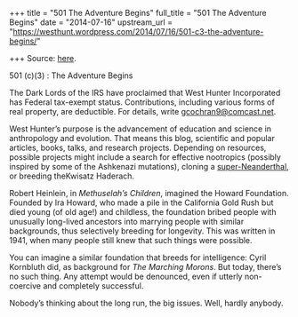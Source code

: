 +++
title = "501 The Adventure Begins"
full_title = "501 The Adventure Begins"
date = "2014-07-16"
upstream_url = "https://westhunt.wordpress.com/2014/07/16/501-c3-the-adventure-begins/"

+++
Source: [here](https://westhunt.wordpress.com/2014/07/16/501-c3-the-adventure-begins/).

501 (c)(3) :  The Adventure Begins

The Dark Lords of the IRS have proclaimed that West Hunter Incorporated
has Federal tax-exempt status. Contributions, including various forms of
real property, are deductible. For details, write
gcochran9@comcast.net.

West Hunter’s purpose is the advancement of education and science in
anthropology and evolution. That means this blog, scientific and
popular articles, books, talks, and research projects. Depending on
resources, possible projects might include a search for effective
nootropics (possibly inspired by some of the Ashkenazi mutations),
cloning a
[super-Neanderthal](https://westhunt.wordpress.com/2013/01/25/whats-the-catch/),
or breeding theKwisatz Haderach.

Robert Heinlein, in *Methuselah’s Children*, imagined the Howard
Foundation. Founded by Ira Howard, who made a pile in the California
Gold Rush but died young (of old age!) and childless, the foundation
bribed people with unusually long-lived ancestors into marrying people
with similar backgrounds, thus selectively breeding for longevity. This
was written in 1941, when many people still knew that such things were
possible.

You can imagine a similar foundation that breeds for intelligence: Cyril
Kornbluth did, as background for *The Marching Morons*. But today,
there’s no such thing. Any attempt would be denounced, even if utterly
non-coercive and completely successful.

Nobody’s thinking about the long run, the big issues. Well, hardly
anybody.





